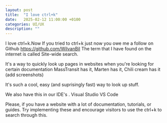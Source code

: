 ```yaml
---
layout: post
title:  "I love ctrl+k"
date:   2025-02-12 11:00:00 +0100
categories: UI/UX
description: ""
---
```


I love ctrl+k.Now If you tried to ctrl+k just now you owe me a follow on Github https://github.com/WilvanBil
The term that I have found on the internet is called Site-wide search.

It's a way to quickly look up pages in websites when you're looking for certain documentation
MassTransit has it, Marten has it, Chili cream has it
(add screenshots)

It's such a cool, easy (and suprisingly fast) way to look up stuff.

We also have this in our IDE's .
Visual Studio 
VS Code

Please, if you have a website with a lot of documentation, tutorials, or guides. Try implementing these and encourage visitors to use the ctrl+k to search through this.
